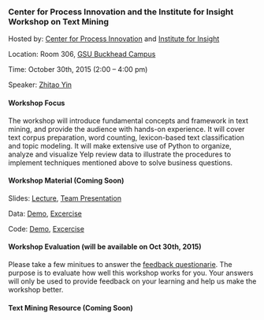 
### Center for Process Innovation and the Institute for Insight Workshop on Text Mining

Hosted by: [Center for Process Innovation](http://ceprin.org/WP/) and [Institute for Insight](http://insight.gsu.edu/)

Location: Room 306, [GSU Buckhead Campus](http://robinson.gsu.edu/about/facilities/)

Time: October 30th, 2015 (2:00 – 4:00 pm)

Speaker: [Zhitao Yin](http://zhitaoyin.com/)

#### Workshop Focus

The workshop will introduce fundamental concepts and framework in text mining, and provide the audience with hands-on experience. It will cover text corpus preparation, word counting, lexicon-based text classification and topic modeling. It will make extensive use of Python to organize, analyze and visualize Yelp review data to illustrate the procedures to implement techniques mentioned above to solve business questions. 

#### Workshop Material (Coming Soon)

Slides: [Lecture](), [Team Presentation]()

Data: [Demo](), [Excercise]()

Code: [Demo](), [Excercise]()

#### Workshop Evaluation (will be available on Oct 30th, 2015)

Please take a few minitues to answer the [feedback questionarie](). The purpose is to evaluate how well this workshop works for you. Your answers will only be used to provide feedback on your learning and help us make the workshop better.



#### Text Mining Resource (Coming Soon)

